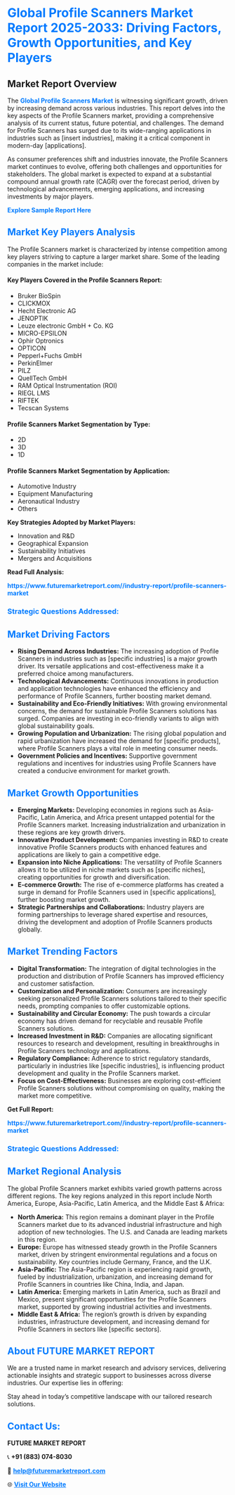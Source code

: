 <h1 style="color: #007BFF;">Global Profile Scanners Market Report 2025-2033: Driving Factors, Growth Opportunities, and Key Players</h1>

<section id="overview">
<h2>Market Report Overview</h2>
<p>The <a href="https://www.futuremarketreport.com//industry-report/profile-scanners-market" style="color: #007BFF; text-decoration: none;"><strong>Global Profile Scanners Market</strong></a> is witnessing significant growth, driven by increasing demand across various industries. This report delves into the key aspects of the Profile Scanners market, providing a comprehensive analysis of its current status, future potential, and challenges. The demand for Profile Scanners has surged due to its wide-ranging applications in industries such as [insert industries], making it a critical component in modern-day [applications].</p>
<p>As consumer preferences shift and industries innovate, the Profile Scanners market continues to evolve, offering both challenges and opportunities for stakeholders. The global market is expected to expand at a substantial compound annual growth rate (CAGR) over the forecast period, driven by technological advancements, emerging applications, and increasing investments by major players.</p>
</section>

<section id="overview">
<p><a href="https://www.futuremarketreport.com//request-sample/reportId=47479" style="color: #007BFF; text-decoration: none;"><strong>Explore Sample Report Here</strong></a></p>
</section>

<section id="key-players">
<h2 style="color: #007BFF;">Market Key Players Analysis</h2>
<p>The Profile Scanners market is characterized by intense competition among key players striving to capture a larger market share. Some of the leading companies in the market include:</p>
<h4>Key Players Covered in the Profile Scanners Report:</h4>
<ul><li>Bruker BioSpin</li><li>CLICKMOX</li><li>Hecht Electronic AG</li><li>JENOPTIK</li><li>Leuze electronic GmbH + Co. KG</li><li>MICRO-EPSILON</li><li>Ophir Optronics</li><li>OPTICON</li><li>Pepperl+Fuchs GmbH</li><li>PerkinElmer</li><li>PILZ</li><li>QuellTech GmbH</li><li>RAM Optical Instrumentation (ROI)</li><li>RIEGL LMS</li><li>RIFTEK</li><li>Tecscan Systems</li></ul>
<h4>Profile Scanners Market Segmentation by Type:</h4>
<ul><li>2D</li><li>3D</li><li>1D</li></ul>

<h4>Profile Scanners Market Segmentation by Application:</h4>
<ul><li>Automotive Industry</li><li>Equipment Manufacturing</li><li>Aeronautical Industry</li><li>Others</li></ul>
<p><strong>Key Strategies Adopted by Market Players:</strong></p>
<ul>
<li>Innovation and R&D</li>
<li>Geographical Expansion</li>
<li>Sustainability Initiatives</li>
<li>Mergers and Acquisitions</li>
</ul>
</section>

<section>
<p><strong>Read Full Analysis: </strong></p><a href="https://www.futuremarketreport.com//industry-report/profile-scanners-market" style="color: #007BFF; text-decoration: none;"><strong>https://www.futuremarketreport.com//industry-report/profile-scanners-market</strong></a>
<h3 style="color: #007BFF;">Strategic Questions Addressed:</h3>
</section>

<section id="driving-factors">
<h2 style="color: #007BFF;">Market Driving Factors</h2>
<ul>
<li><strong>Rising Demand Across Industries:</strong> The increasing adoption of Profile Scanners in industries such as [specific industries] is a major growth driver. Its versatile applications and cost-effectiveness make it a preferred choice among manufacturers.</li>
<li><strong>Technological Advancements:</strong> Continuous innovations in production and application technologies have enhanced the efficiency and performance of Profile Scanners, further boosting market demand.</li>
<li><strong>Sustainability and Eco-Friendly Initiatives:</strong> With growing environmental concerns, the demand for sustainable Profile Scanners solutions has surged. Companies are investing in eco-friendly variants to align with global sustainability goals.</li>
<li><strong>Growing Population and Urbanization:</strong> The rising global population and rapid urbanization have increased the demand for [specific products], where Profile Scanners plays a vital role in meeting consumer needs.</li>
<li><strong>Government Policies and Incentives:</strong> Supportive government regulations and incentives for industries using Profile Scanners have created a conducive environment for market growth.</li>
</ul>
</section>

<section id="growth-opportunities">
<h2 style="color: #007BFF;">Market Growth Opportunities</h2>
<ul>
<li><strong>Emerging Markets:</strong> Developing economies in regions such as Asia-Pacific, Latin America, and Africa present untapped potential for the Profile Scanners market. Increasing industrialization and urbanization in these regions are key growth drivers.</li>
<li><strong>Innovative Product Development:</strong> Companies investing in R&D to create innovative Profile Scanners products with enhanced features and applications are likely to gain a competitive edge.</li>
<li><strong>Expansion into Niche Applications:</strong> The versatility of Profile Scanners allows it to be utilized in niche markets such as [specific niches], creating opportunities for growth and diversification.</li>
<li><strong>E-commerce Growth:</strong> The rise of e-commerce platforms has created a surge in demand for Profile Scanners used in [specific applications], further boosting market growth.</li>
<li><strong>Strategic Partnerships and Collaborations:</strong> Industry players are forming partnerships to leverage shared expertise and resources, driving the development and adoption of Profile Scanners products globally.</li>
</ul>
</section>

<section id="trending-factors">
<h2 style="color: #007BFF;">Market Trending Factors</h2>
<ul>
<li><strong>Digital Transformation:</strong> The integration of digital technologies in the production and distribution of Profile Scanners has improved efficiency and customer satisfaction.</li>
<li><strong>Customization and Personalization:</strong> Consumers are increasingly seeking personalized Profile Scanners solutions tailored to their specific needs, prompting companies to offer customizable options.</li>
<li><strong>Sustainability and Circular Economy:</strong> The push towards a circular economy has driven demand for recyclable and reusable Profile Scanners solutions.</li>
<li><strong>Increased Investment in R&D:</strong> Companies are allocating significant resources to research and development, resulting in breakthroughs in Profile Scanners technology and applications.</li>
<li><strong>Regulatory Compliance:</strong> Adherence to strict regulatory standards, particularly in industries like [specific industries], is influencing product development and quality in the Profile Scanners market.</li>
<li><strong>Focus on Cost-Effectiveness:</strong> Businesses are exploring cost-efficient Profile Scanners solutions without compromising on quality, making the market more competitive.</li>
</ul>
</section>

<section>
<p><strong>Get Full Report: </strong></p><a href="https://www.futuremarketreport.com//industry-report/profile-scanners-market" style="color: #007BFF; text-decoration: none;"><strong>https://www.futuremarketreport.com//industry-report/profile-scanners-market</strong></a>
<h3 style="color: #007BFF;">Strategic Questions Addressed:</h3>
</section>


<section id="regional-analysis">
<h2 style="color: #007BFF;">Market Regional Analysis</h2>
<p>The global Profile Scanners market exhibits varied growth patterns across different regions. The key regions analyzed in this report include North America, Europe, Asia-Pacific, Latin America, and the Middle East & Africa:</p>
<ul>
<li><strong>North America:</strong> This region remains a dominant player in the Profile Scanners market due to its advanced industrial infrastructure and high adoption of new technologies. The U.S. and Canada are leading markets in this region.</li>
<li><strong>Europe:</strong> Europe has witnessed steady growth in the Profile Scanners market, driven by stringent environmental regulations and a focus on sustainability. Key countries include Germany, France, and the U.K.</li>
<li><strong>Asia-Pacific:</strong> The Asia-Pacific region is experiencing rapid growth, fueled by industrialization, urbanization, and increasing demand for Profile Scanners in countries like China, India, and Japan.</li>
<li><strong>Latin America:</strong> Emerging markets in Latin America, such as Brazil and Mexico, present significant opportunities for the Profile Scanners market, supported by growing industrial activities and investments.</li>
<li><strong>Middle East & Africa:</strong> The region’s growth is driven by expanding industries, infrastructure development, and increasing demand for Profile Scanners in sectors like [specific sectors].</li>
</ul>
</section>

<footer>
<h2 style="color: #007BFF;">About FUTURE MARKET REPORT</h2>
<p>We are a trusted name in market research and advisory services, delivering actionable insights and strategic support to businesses across diverse industries. Our expertise lies in offering:</p>

<p>Stay ahead in today’s competitive landscape with our tailored research solutions.</p>

<h2 style="color: #007BFF;">Contact Us:</h2>
<p><strong>FUTURE MARKET REPORT</strong></p>
<p>📞 <strong>+91 (883) 074-8030</strong></p>
<p>📧 <strong><a href="mailto:help@futuremarketreport.com" style="color: #007BFF;">help@futuremarketreport.com</a></strong></p>
<p>🌐 <strong><a href="https://www.futuremarketreport.com/" style="color: #007BFF;">Visit Our Website</a></strong></p>
</footer>